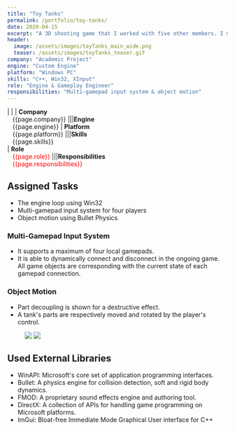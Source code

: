 ```yaml
---
title: "Toy Tanks"
permalink: /portfolio/toy-tanks/
date: 2020-04-15
excerpt: "A 3D shooting game that I worked with five other members. I mainly focused on <b>multi-gamepad input system</b> for four players and <b>object motion</b> based on Bullet Physics."
header:
  image: /assets/images/toyTanks_main_wide.png
  teaser: /assets/images/toyTanks_teaser.gif
company: "Academic Project"
engine: "Custom Engine"
platform: "Windows PC"
skills: "C++, Win32, XInput"
role: "Engine & Gameplay Engineer"
responsibilities: "Multi-gamepad input system & object motion"
---
```


| |
| **Company**<br>&nbsp;&nbsp;&nbsp;{{page.company}}								|||**Engine**<br>&nbsp;&nbsp;&nbsp;{{page.engine}}
| **Platform**<br>&nbsp;&nbsp;&nbsp;{{page.platform}}							|||**Skills**<br>&nbsp;&nbsp;&nbsp;{{page.skills}}	
| **Role**<br>&nbsp;&nbsp;&nbsp;<span style="color:red">{{page.role}}</span>	|||**Responsibilities**<br>&nbsp;&nbsp;&nbsp;<span style="color:red">{{page.responsibilities}}</span>

## Assigned Tasks
 - The engine loop using Win32
 - Multi-gamepad input system for four players
 - Object motion using Bullet Physics

### Multi-Gamepad Input System
 - It supports a maximum of four local gamepads.
 - It is able to dynamically connect and disconnect in the ongoing game. All game objects are corresponding with the current state of each gamepad connection.

### Object Motion
 - Part decoupling is shown for a destructive effect.
 - A tank's parts are respectively moved and rotated by the player's control.

<figure class="half">
	<img src="/assets/images/toyTanks_tank_decoupling.gif">
	<img src="/assets/images/toyTanks_tank_motion.gif">
</figure>

## Used External Libraries
 - WinAPI: Microsoft's core set of application programming interfaces.
 - Bullet: A physics engine for collision detection, soft and rigid body dynamics.
 - FMOD: A proprietary sound effects engine and authoring tool.
 - DirectX: A collection of APIs for handling game programming on Microsoft platforms.
 - ImGui: Bloat-free Immediate Mode Graphical User interface for C++
